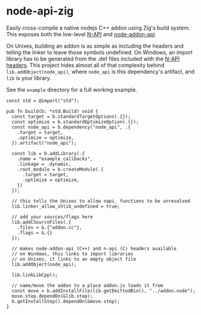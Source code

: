# node-api-zig

Easily cross-compile a native nodejs C++ addon using Zig's build system. This exposes both the low-level [N-API](https://nodejs.org/api/n-api.html) and [node-addon-api](https://github.com/nodejs/node-addon-api).

On Unixes, building an addon is as simple as including the headers and telling the linker to leave those symbols undefined. On Windows, an import library has to be generated from the .def files included with the [N-API headers](https://github.com/nodejs/node-api-headers). This project hides almost all of that complexity behind `lib.addObject(node_api)`, where `node_api` is this dependency's artifact, and `lib` is your library.

See the `example` directory for a full working example.

```zig
const std = @import("std");

pub fn build(b: *std.Build) void {
  const target = b.standardTargetOptions(.{});
  const optimize = b.standardOptimizeOption(.{});
  const node_api = b.dependency("node_api", .{
    .target = target,
    .optimize = optimize,
  }).artifact("node_api");

  const lib = b.addLibrary(.{
    .name = "example_callbacks",
    .linkage = .dynamic,
    .root_module = b.createModule(.{
      .target = target,
      .optimize = optimize,
    })
  });

  // this tells the Unixes to allow napi_ functions to be unresolved
  lib.linker_allow_shlib_undefined = true;

  // add your sources/flags here
  lib.addCSourceFiles(.{
    .files = &.{"addon.cc"},
    .flags = &.{}
  });

  // makes node-addon-api (C++) and n-api (C) headers available
  // on Windows, this links to import libraries
  // on Unixes, it links to an empty object file
  lib.addObject(node_api);

  lib.linkLibCpp();

  // name/move the addon to a place addon.js loads it from
  const move = b.addInstallFile(lib.getEmittedBin(), "../addon.node");
  move.step.dependOn(&lib.step);
  b.getInstallStep().dependOn(&move.step);
}
```

